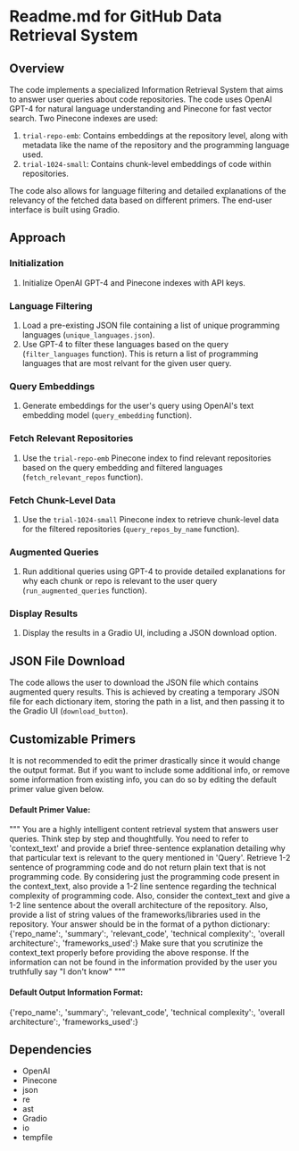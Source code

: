 # Readme.md for GitHub Data Retrieval System

## Overview

The code implements a specialized Information Retrieval System that aims to answer user queries about code repositories. The code uses OpenAI GPT-4 for natural language understanding and Pinecone for fast vector search. Two Pinecone indexes are used: 

1. `trial-repo-emb`: Contains embeddings at the repository level, along with metadata like the name of the repository and the programming language used.
2. `trial-1024-small`: Contains chunk-level embeddings of code within repositories.

The code also allows for language filtering and detailed explanations of the relevancy of the fetched data based on different primers. The end-user interface is built using Gradio.

## Approach

### Initialization
1. Initialize OpenAI GPT-4 and Pinecone indexes with API keys.

### Language Filtering
1. Load a pre-existing JSON file containing a list of unique programming languages (`unique_languages.json`).
2. Use GPT-4 to filter these languages based on the query (`filter_languages` function). This is return a list of programming languages that are most relvant for the given user query. 

### Query Embeddings
1. Generate embeddings for the user's query using OpenAI's text embedding model (`query_embedding` function).

### Fetch Relevant Repositories
1. Use the `trial-repo-emb` Pinecone index to find relevant repositories based on the query embedding and filtered languages (`fetch_relevant_repos` function).

### Fetch Chunk-Level Data
1. Use the `trial-1024-small` Pinecone index to retrieve chunk-level data for the filtered repositories (`query_repos_by_name` function).

### Augmented Queries
1. Run additional queries using GPT-4 to provide detailed explanations for why each chunk or repo is relevant to the user query (`run_augmented_queries` function).

### Display Results
1. Display the results in a Gradio UI, including a JSON download option.

## JSON File Download
The code allows the user to download the JSON file which contains augmented query results. This is achieved by creating a temporary JSON file for each dictionary item, storing the path in a list, and then passing it to the Gradio UI (`download_button`).

## Customizable Primers
It is not recommended to edit the primer drastically since it would change the output format. But if you want to include some additional info, or remove some information from  existing info, you can do so by editing the default primer value given below. 

#### Default Primer Value: 
"""
You are a highly intelligent content retrieval system that answers
user queries. Think step by step and thoughtfully. You need to refer to 'context_text' and provide a brief three-sentence explanation detailing why that particular text is relevant to the query mentioned in 'Query'.
Retrieve 1-2 sentence of programming code and do not return plain text that is not programming code. 
By considering just the programming code present in the context_text, also provide a 1-2 line sentence regarding the technical complexity of programming code. 
Also, consider the context_text and give a 1-2 line sentence about the overall architecture of the repository. 
Also, provide a list of string values of the frameworks/libraries used in the repository. 
Your answer should be in the format of a python dictionary: 
{'repo_name':, 'summary':, 'relevant_code', 'technical complexity':, 'overall architecture':, 'frameworks_used':}
Make sure that you scrutinize the context_text properly before providing the above response. 
If the information can not be found in the information provided by the user you truthfully say "I don't know"
"""

#### Default Output Information Format:
{'repo_name':, 'summary':, 'relevant_code', 'technical complexity':, 'overall architecture':, 'frameworks_used':}

## Dependencies
- OpenAI
- Pinecone
- json
- re
- ast
- Gradio
- io
- tempfile
